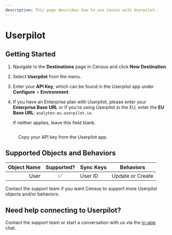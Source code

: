 ```yaml
---
description: This page describes how to use Census with Userpilot.
---
```


# Userpilot

## Getting Started

1. Navigate to the **Destinations** page in Census and click **New Destination**.
2. Select **Userpilot** from the menu.
3. Enter your **API Key**, which can be found in the Userpilot app under **Configure** > **Environment**.
4.  If you have an Enterprise plan with Userpilot, please enter your **Enterprise Base URL** or If you're using Userpilot in the EU, enter the **EU Base URL**: `analytex-eu.userpilot.io`.

    If neither applies, leave this field blank.

<figure><img src="../.gitbook/assets/userpilot.png" alt=""><figcaption><p>Copy your API key from the Userpilot app.</p></figcaption></figure>

## Supported Objects and Behaviors

| **Object Name** | **Supported?** | **Sync Keys** | **Behaviors**    |
| --------------: | :------------: | ------------- | ---------------- |
|            User |        ✅       | User ID       | Update or Create |

Contact the support team if you want Census to support more Userpilot objects and/or behaviors.

## Need help connecting to Userpilot?

Contact the support team or start a conversation with us via the [in-app](https://app.getcensus.com) chat.
